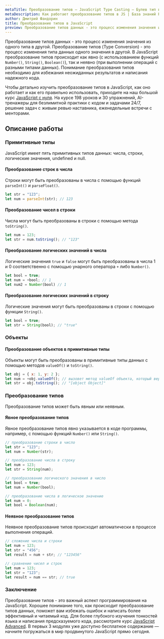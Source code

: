 ```yaml
---
metaTitle: Преобразование типов – JavaScript Type Casting – Булев тип в JS
metaDescription: Как работает преобразование типов в JS | База знаний PurpleSchool
author: Дмитрий Фандорин
title: Преобразование типов в JavaScript
preview: Преобразование типов данных - это процесс изменения значения из одного типа в другой...
---
```


Преобразование типов данных - это процесс изменения значения из одного типа в другой. Преобразование типов (Type Conversion) - это процесс изменения типа данных одного значения в другой. В JavaScript преобразование типов происходит как явно (с использованием функций `Number()`, `String()`, `Boolean()`), так и неявно (при выполнении операций с разными типами данных). Понимание преобразования типов необходимо для избежания неожиданных результатов и написания надежного кода. 

Чтобы детально изучить преобразование типов в JavaScript, как оно работает и как его правильно использовать, приходите на наш большой курс [JavaScript с нуля](https://purpleschool.ru/course/javascript-basics?utm_source=knowledgebase&utm_medium=text&utm_campaign=preobrazovanie-tipov-v-javascript). На курсе 198 уроков и 30 упражнений, AI-тренажеры для безлимитной практики с кодом и задачами 24/7, решение задач с живым ревью наставника, еженедельные встречи с менторами.

## Описание работы

### Примитивные типы

JavaScript имеет пять примитивных типов данных: числа, строки, логические значения, undefined и null.

#### Преобразование строк в числа

Строки могут быть преобразованы в числа с помощью функций `parseInt()` и `parseFloat()`.

```javascript
let str = "123";
let num = parseInt(str); // 123
```

#### Преобразование чисел в строки

Числа могут быть преобразованы в строки с помощью метода `toString()`.

```javascript
let num = 123;
let str = num.toString(); // "123"
```

#### Преобразование логических значений в числа

Логические значения `true` и `false` могут быть преобразованы в числа 1 и 0 соответственно с помощью унарного оператора `+` либо `Number()`.

```javascript
let bool = true;
let num = +bool; // 1
let num2 = Number(bool) // 1
```

#### Преобразование логических значений в строку

Логические значения могут быть преобразованы в строки с помощью функции `String()`.

```javascript
let bool = true;
let str = String(bool); // "true"
```

### Объекты

#### Преобразование объектов в примитивные типы

Объекты могут быть преобразованы в примитивные типы данных с помощью методов `valueOf()` и `toString()`.

```javascript
let obj = { x: 1, y: 2 };
let num = +obj.valueOf(); // вызовет метод valueOf объекта, который вернет NaN
let str = obj.toString(); // "[object Object]"
```

### Преобразование типов

Преобразование типов может быть явным или неявным.

#### Явное преобразование типов

Явное преобразование типов явно указывается в коде программы, например, с помощью функций `Number()` или `String()`.

```javascript
// преобразование строки в число
let str = "123";
let num = Number(str);

// преобразование числа в строку
let num = 123;
let str = String(num);

// преобразование логического значения в число
let bool = true;
let num = Number(bool);

// преобразование числа в логическое значение
let num = 0;
let bool = Boolean(num);
```

#### Неявное преобразование типов

Неявное преобразование типов происходит автоматически в процессе выполнения операций.

```javascript
// сложение числа и строки
let num = 123;
let str = "456";
let result = num + str; // "123456"

// сравнение чисел и строк
let num = 123;
let str = "123";
let result = num == str; // true
```

### Заключение

Преобразование типов - это важный аспект программирования на JavaScript. Хорошее понимание того, как происходит преобразование типов данных, поможет вам избежать ошибок и написать более эффективный и читаемый код. Для более глубокого изучения тонкостей языка и написания предсказуемого кода, рассмотрите курс [JavaScript Advanced](https://purpleschool.ru/course/javascript-advanced?utm_source=knowledgebase&utm_medium=text&utm_campaign=preobrazovanie-tipov-v-javascript). В первых 3 модулях уже доступно бесплатное содержание — начните погружаться в мир продвинутого JavaScript прямо сегодня.
